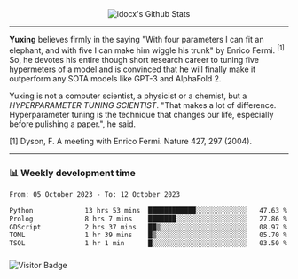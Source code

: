 <div align="center">
    <img align="center" src="https://github-readme-stats.vercel.app/api?username=idocx&show_icons=true&count_private=true&hide_border=true" alt="idocx's Github Stats"></img>
</div>

---

**Yuxing** believes firmly in the saying "With four parameters I can fit an elephant, and with five I can make him wiggle his trunk" by Enrico Fermi. <sup>[1]</sup> So, he devotes his entire though short research career to tuning five hypermeters of a model and is convinced that he will finally make it outperform any SOTA models like GPT-3 and AlphaFold 2.

Yuxing is not a computer scientist, a physicist or a chemist, but a *HYPERPARAMETER TUNING SCIENTIST*. "That makes a lot of difference. Hyperparameter tuning is the technique that changes our life, especially before pulishing a paper.", he said.

[1] Dyson, F. A meeting with Enrico Fermi. Nature 427, 297 (2004).


---

### 📊 Weekly development time
<!--START_SECTION:waka-->

```txt
From: 05 October 2023 - To: 12 October 2023

Python             13 hrs 53 mins  ████████████░░░░░░░░░░░░░   47.63 %
Prolog             8 hrs 7 mins    ███████░░░░░░░░░░░░░░░░░░   27.86 %
GDScript           2 hrs 37 mins   ██▒░░░░░░░░░░░░░░░░░░░░░░   08.97 %
TOML               1 hr 39 mins    █▒░░░░░░░░░░░░░░░░░░░░░░░   05.70 %
TSQL               1 hr 1 min      █░░░░░░░░░░░░░░░░░░░░░░░░   03.50 %
```

<!--END_SECTION:waka-->

### 

![Visitor Badge](https://visitor-badge.laobi.icu/badge?page_id=idocx.idocx)